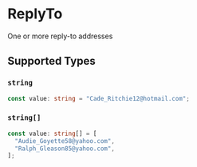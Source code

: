 # ReplyTo

One or more reply-to addresses


## Supported Types

### `string`

```typescript
const value: string = "Cade_Ritchie12@hotmail.com";
```

### `string[]`

```typescript
const value: string[] = [
  "Audie_Goyette58@yahoo.com",
  "Ralph_Gleason85@yahoo.com",
];
```

